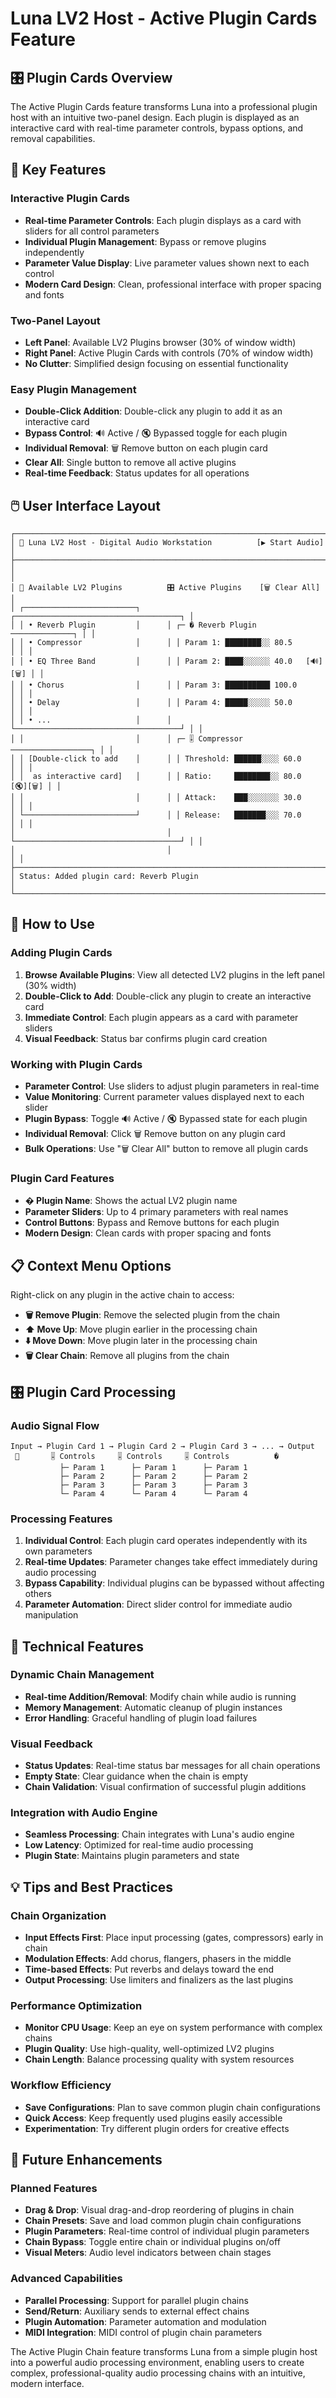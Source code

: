 # Luna LV2 Host - Active Plugin Cards Feature

## 🎛️ Plugin Cards Overview

The Active Plugin Cards feature transforms Luna into a professional plugin host with an intuitive two-panel design. Each plugin is displayed as an interactive card with real-time parameter controls, bypass options, and removal capabilities.

## 🎯 Key Features

### **Interactive Plugin Cards**
- **Real-time Parameter Controls**: Each plugin displays as a card with sliders for all control parameters
- **Individual Plugin Management**: Bypass or remove plugins independently
- **Parameter Value Display**: Live parameter values shown next to each control
- **Modern Card Design**: Clean, professional interface with proper spacing and fonts

### **Two-Panel Layout**
- **Left Panel**: Available LV2 Plugins browser (30% of window width)
- **Right Panel**: Active Plugin Cards with controls (70% of window width)
- **No Clutter**: Simplified design focusing on essential functionality

### **Easy Plugin Management**
- **Double-Click Addition**: Double-click any plugin to add it as an interactive card
- **Bypass Control**: 🔊 Active / 🔇 Bypassed toggle for each plugin
- **Individual Removal**: 🗑️ Remove button on each plugin card
- **Clear All**: Single button to remove all active plugins
- **Real-time Feedback**: Status updates for all operations

## 🖱️ User Interface Layout

```
┌────────────────────────────────────────────────────────────────────────┐
│ 🎵 Luna LV2 Host - Digital Audio Workstation          [▶ Start Audio] │
├────────────────────────────────────────────────────────────────────────┤
│                                                                        │
│ 🔌 Available LV2 Plugins          🎛️ Active Plugins    [🗑️ Clear All] │
│ ┌─────────────────────────┐      ┌─────────────────────────────────────┐ │
│ │ • Reverb Plugin         │      │ ┌─ �️ Reverb Plugin ──────────────┐ │ │
│ │ • Compressor            │      │ │ Param 1: ████████░░ 80.5        │ │ │
│ │ • EQ Three Band         │      │ │ Param 2: ████░░░░░░ 40.0   [🔊][🗑️] │ │
│ │ • Chorus                │      │ │ Param 3: ██████████ 100.0       │ │ │
│ │ • Delay                 │      │ │ Param 4: █████░░░░░ 50.0        │ │ │
│ │ • ...                   │      │ └─────────────────────────────────────┘ │ │
│ │                         │      │ ┌─ 🎚️ Compressor ──────────────────┐ │ │
│ │ [Double-click to add    │      │ │ Threshold: ██████░░░░ 60.0       │ │ │
│ │  as interactive card]   │      │ │ Ratio:     ████████░░ 80.0  [🔇][🗑️] │ │
│ │                         │      │ │ Attack:    ███░░░░░░░ 30.0       │ │ │
│ └─────────────────────────┘      │ │ Release:   ███████░░░ 70.0       │ │ │
│                                  │ └─────────────────────────────────────┘ │ │
│                                  │                                       │ │
├────────────────────────────────────────────────────────────────────────┤
│ Status: Added plugin card: Reverb Plugin                              │
└────────────────────────────────────────────────────────────────────────┘
```

## 🔧 How to Use

### **Adding Plugin Cards**
1. **Browse Available Plugins**: View all detected LV2 plugins in the left panel (30% width)
2. **Double-Click to Add**: Double-click any plugin to create an interactive card
3. **Immediate Control**: Each plugin appears as a card with parameter sliders
4. **Visual Feedback**: Status bar confirms plugin card creation

### **Working with Plugin Cards**
- **Parameter Control**: Use sliders to adjust plugin parameters in real-time
- **Value Monitoring**: Current parameter values displayed next to each slider
- **Plugin Bypass**: Toggle 🔊 Active / 🔇 Bypassed state for each plugin
- **Individual Removal**: Click 🗑️ Remove button on any plugin card
- **Bulk Operations**: Use "🗑️ Clear All" button to remove all plugin cards

### **Plugin Card Features**
- **�️ Plugin Name**: Shows the actual LV2 plugin name
- **Parameter Sliders**: Up to 4 primary parameters with real names
- **Control Buttons**: Bypass and Remove buttons for each plugin
- **Modern Design**: Clean cards with proper spacing and fonts

## 📋 Context Menu Options

Right-click on any plugin in the active chain to access:
- **🗑️ Remove Plugin**: Remove the selected plugin from the chain
- **⬆️ Move Up**: Move plugin earlier in the processing chain
- **⬇️ Move Down**: Move plugin later in the processing chain
- **🗑️ Clear Chain**: Remove all plugins from the chain

## 🎛️ Plugin Card Processing

### **Audio Signal Flow**
```
Input → Plugin Card 1 → Plugin Card 2 → Plugin Card 3 → ... → Output
 🎤       🎚️ Controls     🎚️ Controls     🎚️ Controls          �
           ├─ Param 1      ├─ Param 1      ├─ Param 1
           ├─ Param 2      ├─ Param 2      ├─ Param 2  
           ├─ Param 3      ├─ Param 3      ├─ Param 3
           └─ Param 4      └─ Param 4      └─ Param 4
```

### **Processing Features**
1. **Individual Control**: Each plugin card operates independently with its own parameters
2. **Real-time Updates**: Parameter changes take effect immediately during audio processing
3. **Bypass Capability**: Individual plugins can be bypassed without affecting others
4. **Parameter Automation**: Direct slider control for immediate audio manipulation

## 🚀 Technical Features

### **Dynamic Chain Management**
- **Real-time Addition/Removal**: Modify chain while audio is running
- **Memory Management**: Automatic cleanup of plugin instances
- **Error Handling**: Graceful handling of plugin load failures

### **Visual Feedback**
- **Status Updates**: Real-time status bar messages for all chain operations
- **Empty State**: Clear guidance when the chain is empty
- **Chain Validation**: Visual confirmation of successful plugin additions

### **Integration with Audio Engine**
- **Seamless Processing**: Chain integrates with Luna's audio engine
- **Low Latency**: Optimized for real-time audio processing
- **Plugin State**: Maintains plugin parameters and state

## 💡 Tips and Best Practices

### **Chain Organization**
- **Input Effects First**: Place input processing (gates, compressors) early in chain
- **Modulation Effects**: Add chorus, flangers, phasers in the middle
- **Time-based Effects**: Put reverbs and delays toward the end
- **Output Processing**: Use limiters and finalizers as the last plugins

### **Performance Optimization**
- **Monitor CPU Usage**: Keep an eye on system performance with complex chains
- **Plugin Quality**: Use high-quality, well-optimized LV2 plugins
- **Chain Length**: Balance processing quality with system resources

### **Workflow Efficiency**
- **Save Configurations**: Plan to save common plugin chain configurations
- **Quick Access**: Keep frequently used plugins easily accessible
- **Experimentation**: Try different plugin orders for creative effects

## 🔄 Future Enhancements

### **Planned Features**
- **Drag & Drop**: Visual drag-and-drop reordering of plugins in chain
- **Chain Presets**: Save and load common plugin chain configurations
- **Plugin Parameters**: Real-time control of individual plugin parameters
- **Chain Bypass**: Toggle entire chain or individual plugins on/off
- **Visual Meters**: Audio level indicators between chain stages

### **Advanced Capabilities**
- **Parallel Processing**: Support for parallel plugin chains
- **Send/Return**: Auxiliary sends to external effect chains
- **Plugin Automation**: Parameter automation and modulation
- **MIDI Integration**: MIDI control of plugin chain parameters

The Active Plugin Chain feature transforms Luna from a simple plugin host into a powerful audio processing environment, enabling users to create complex, professional-quality audio processing chains with an intuitive, modern interface.